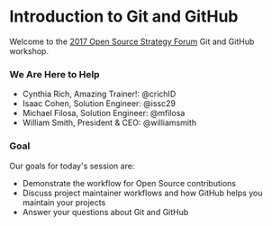 # Introduction to Git and GitHub

Welcome to the [2017 Open Source Strategy Forum](https://opensourcestrategyforum.org/) Git and GitHub workshop.

### We Are Here to Help

- Cynthia Rich, Amazing Trainer!: @crichID
- Isaac Cohen, Solution Engineer: @issc29
- Michael Filosa, Solution Engineer:  @mfilosa
- William Smith, President & CEO: @williamsmith
  
### Goal

Our goals for today's session are:

- Demonstrate the workflow for Open Source contributions
- Discuss project maintainer workflows and how GitHub helps you maintain your projects
- Answer your questions about Git and GitHub
